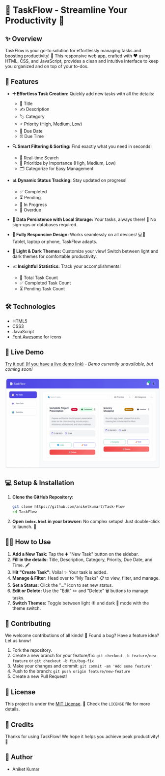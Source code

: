 # 📝 TaskFlow - Streamline Your Productivity 🚀

## ✨ Overview

TaskFlow is your go-to solution for effortlessly managing tasks and boosting productivity! 🚀 This responsive web app, crafted with ❤️ using HTML, CSS, and JavaScript, provides a clean and intuitive interface to keep you organized and on top of your to-dos.

## 🤩 Features

*   **➕ Effortless Task Creation:** Quickly add new tasks with all the details:
    *   📝 Title
    *   ✍️ Description
    *   🏷️ Category
    *   ⭐ Priority (High, Medium, Low)
    *   📅 Due Date
    *   ⏰ Due Time

*   **🔍 Smart Filtering & Sorting:** Find exactly what you need in seconds!
    *   🔎 Real-time Search
    *   🚦 Prioritize by Importance (High, Medium, Low)
    *   🗂️ Categorize for Easy Management

*   **📊 Dynamic Status Tracking:** Stay updated on progress!
    *   ✅ Completed
    *   ⏳ Pending
    *   🔄 In Progress
    *   🚨 Overdue

*   **💾 Data Persistence with Local Storage:** Your tasks, always there! 💪 No sign-ups or databases required.

*   **📱 Fully Responsive Design:** Works seamlessly on all devices! 💻📱 Tablet, laptop or phone, TaskFlow adapts.

*   **🌙 Light & Dark Themes:** Customize your view! Switch between light and dark themes for comfortable productivity.

*   **📈 Insightful Statistics:** Track your accomplishments!
    *   🔢 Total Task Count
    *   ✅ Completed Task Count
    *   ⏳ Pending Task Count

## 🛠️ Technologies

*   HTML5
*   CSS3
*   JavaScript
*   [Font Awesome](https://fontawesome.com/) for icons

## 🚀 Live Demo

<!-- Replace this with your live demo URL if you have deployed the project. -->
[Try it out! (If you have a live demo link)]() - *Demo currently unavailable, but coming soon!*

<!-- GIF showing the basic app functionality -->
<p align="center">
  <img src="/image/web.gif" alt="TaskFlow Demo GIF" width="600">
</p>

## 💻 Setup & Installation

1.  **Clone the GitHub Repository:**
    ```bash
    git clone https://github.com/aniketkumar7/Task-Flow
    cd TaskFlow
    ```

2.  **Open `index.html` in your browser:** No complex setups! Just double-click to launch. 🚀

## 🧑‍🏫 How to Use

1.  **Add a New Task:** Tap the ➕ "New Task" button on the sidebar.
2.  **Fill in the details:** Title, Description, Category, Priority, Due Date, and Time. 🖋️
3.  **Hit "Create Task":** Voila! ✨ Your task is added.
4.  **Manage & Filter:** Head over to "My Tasks" 📋 to view, filter, and manage.
5.  **Set a Status:** Click the "..." icon to set new status.
6.  **Edit or Delete:** Use the "Edit" ✏️ and "Delete" 🗑️ buttons to manage tasks.
7.  **Switch Themes:** Toggle between light ☀️ and dark 🌙 mode with the theme switch.

## 🤝 Contributing

We welcome contributions of all kinds! 💖 Found a bug? Have a feature idea? Let us know!

1.  Fork the repository.
2.  Create a new branch for your feature/fix: `git checkout -b feature/new-feature` or `git checkout -b fix/bug-fix`
3.  Make your changes and commit: `git commit -am 'Add some feature'`
4.  Push to the branch: `git push origin feature/new-feature`
5.  Create a new Pull Request!

## 📜 License

This project is under the [MIT License](LICENSE). 📄 Check the `LICENSE` file for more details.

## 🙏 Credits

Thanks for using TaskFlow! We hope it helps you achieve peak productivity! 🌟

## 🙋 Author

*   Aniket Kumar


